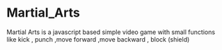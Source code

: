 # Martial_Arts
Martial Arts is a javascript based simple video game with small functions like kick  , punch ,move forward ,move backward , block (shield) 
